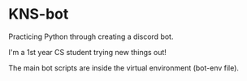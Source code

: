 # KNS-bot
Practicing Python through creating a discord bot.

I'm a 1st year CS student trying new things out! 

The main bot scripts are inside the virtual environment (bot-env file).